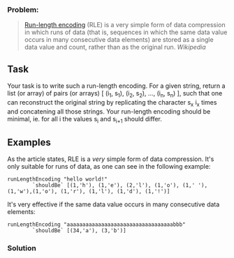 ### Problem:
<blockquote>
<p><a href="https://en.wikipedia.org/w/index.php?title=Run-length_encoding" target="_blank">Run-length encoding</a> (RLE) is a very simple form of data compression in which runs of data (that is, sequences in which the same data value occurs in many consecutive data elements) are stored as a single data value and count, rather than as the original run. <cite>Wikipedia</cite></p>
</blockquote>
<h2 id="task">Task</h2>
<p>Your task is to write such a run-length encoding. For a given string, return a list (or array) of pairs (or arrays) 
[
 (i<sub>1</sub>, s<sub>1</sub>),
 (i<sub>2</sub>, s<sub>2</sub>),
 &#x2026;,
 (i<sub>n</sub>, s<sub>n</sub>)
], such that one can reconstruct the original string by replicating the character s<sub>x</sub> i<sub>x</sub> times and concatening all those strings. Your run-length encoding should be minimal, ie. for all i the values s<sub>i</sub> and s<sub>i+1</sub> should differ.</p>
<h2 id="examples">Examples</h2>
<p>As the article states, RLE is a <em>very</em> simple form of data compression. It&apos;s only suitable for runs of data, as one can see in the following example:</p>
<pre><code class="language-haskell"><span class="hljs-title">runLengthEncoding</span> <span class="hljs-string">&quot;hello world!&quot;</span> 
        `shouldBe` [(<span class="hljs-number">1</span>,&apos;h&apos;), (<span class="hljs-number">1</span>,&apos;e&apos;), (<span class="hljs-number">2</span>,&apos;l&apos;), (<span class="hljs-number">1</span>,&apos;o&apos;), (<span class="hljs-number">1</span>,&apos; &apos;), (<span class="hljs-number">1</span>,&apos;w&apos;),(<span class="hljs-number">1</span>,&apos;o&apos;), (<span class="hljs-number">1</span>,&apos;r&apos;), (<span class="hljs-number">1</span>,&apos;l&apos;), (<span class="hljs-number">1</span>,&apos;d&apos;), (<span class="hljs-number">1</span>,&apos;!&apos;)]</code></pre>
<pre style="display: none;"><code class="language-coffeescript">runLengthEncoding <span class="hljs-string">&quot;hello world!&quot;</span>
 <span class="hljs-comment"># =&gt;      [[1,&apos;h&apos;], [1,&apos;e&apos;], [2,&apos;l&apos;], [1,&apos;o&apos;], [1,&apos; &apos;], [1,&apos;w&apos;], [1,&apos;o&apos;], [1,&apos;r&apos;], [1,&apos;l&apos;], [1,&apos;d&apos;], [1,&apos;!&apos;]]</span></code></pre>
<pre style="display: none;"><code class="language-javascript">runLengthEncoding(<span class="hljs-string">&quot;hello world!&quot;</span>)
 <span class="hljs-comment">//=&gt;      [[1,&apos;h&apos;], [1,&apos;e&apos;], [2,&apos;l&apos;], [1,&apos;o&apos;], [1,&apos; &apos;], [1,&apos;w&apos;], [1,&apos;o&apos;], [1,&apos;r&apos;], [1,&apos;l&apos;], [1,&apos;d&apos;], [1,&apos;!&apos;]]</span></code></pre>
<pre style="display: none;"><code class="language-python">run_length_encoding(&quot;hello world!&quot;)
 //=&gt;      [[1,&apos;h&apos;], [1,&apos;e&apos;], [2,&apos;l&apos;], [1,&apos;o&apos;], [1,&apos; &apos;], [1,&apos;w&apos;], [1,&apos;o&apos;], [1,&apos;r&apos;], [1,&apos;l&apos;], [1,&apos;d&apos;], [1,&apos;!&apos;]]</code></pre>
<pre style="display: none;"><code class="language-ruby">rle(<span class="hljs-string">&quot;hello world!&quot;</span>)
 <span class="hljs-comment"># =&gt; [[1,&apos;h&apos;], [1,&apos;e&apos;], [2,&apos;l&apos;], [1,&apos;o&apos;], [1,&apos; &apos;], [1,&apos;w&apos;], [1,&apos;o&apos;], [1,&apos;r&apos;], [1,&apos;l&apos;], [1,&apos;d&apos;], [1,&apos;!&apos;]]</span></code></pre>
<p>It&apos;s very effective if the same data value occurs in many consecutive data elements:</p>
<pre><code class="language-haskell"><span class="hljs-title">runLengthEncoding</span> <span class="hljs-string">&quot;aaaaaaaaaaaaaaaaaaaaaaaaaaaaaaaaaabbb&quot;</span> 
        `shouldBe` [(<span class="hljs-number">34</span>,&apos;a&apos;), (<span class="hljs-number">3</span>,&apos;b&apos;)]</code></pre>
<pre style="display: none;"><code class="language-coffeescript">runLengthEncoding <span class="hljs-string">&quot;aaaaaaaaaaaaaaaaaaaaaaaaaaaaaaaaaabbb&quot;</span> 
 <span class="hljs-comment">#  =&gt; [[34,&apos;a&apos;], [3,&apos;b&apos;]]</span></code></pre>
<pre style="display: none;"><code class="language-javascript">runLengthEncoding(<span class="hljs-string">&quot;aaaaaaaaaaaaaaaaaaaaaaaaaaaaaaaaaabbb&quot;</span>)
 <span class="hljs-comment">// =&gt; [[34,&apos;a&apos;], [3,&apos;b&apos;]]</span></code></pre>
<pre style="display: none;"><code class="language-python">run_length_encoding(<span class="hljs-string">&quot;aaaaaaaaaaaaaaaaaaaaaaaaaaaaaaaaaabbb&quot;</span>)
<span class="hljs-comment"># =&gt; [[34,&apos;a&apos;], [3,&apos;b&apos;]]</span></code></pre>
<pre style="display: none;"><code class="language-ruby">rle(<span class="hljs-string">&quot;aaaaaaaaaaaaaaaaaaaaaaaaaaaaaaaaaabbb&quot;</span>)
<span class="hljs-comment"># =&gt; [[34,&apos;a&apos;], [3,&apos;b&apos;]]</span></code></pre>

### Solution